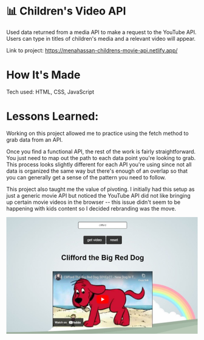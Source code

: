 # 📊  Children's Video API

Used data returned from a media API to make a request to the YouTube API. Users can type in titles of children's media and a relevant video will appear.

Link to project: https://menahassan-childrens-movie-api.netlify.app/

# How It's Made
Tech used: HTML, CSS, JavaScript

# Lessons Learned:
Working on this project allowed me to practice using the fetch method to grab data from an API. 

Once you find a functional API, the rest of the work is fairly straightforward. You just need to map out the path to each data point you're looking to grab. This process looks slightly different for each API you're using since not all data is organized the same way but there's enough of an overlap so that you can generally get a sense of the pattern you need to follow.

This project also taught me the value of pivoting. I initially had this setup as just a generic movie API but noticed the YouTube API did not like bringing up certain movie videos in the browser -- this issue didn't seem to be happening with kids content so I decided rebranding was the move.

<img src="childrens-video-api-project-screenshot.JPG">

